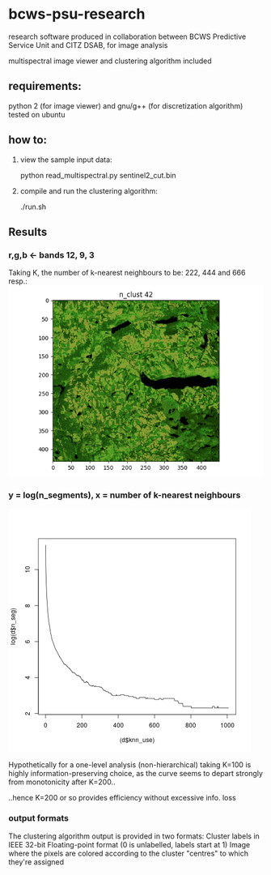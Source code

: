 # bcws-psu-research
research software produced in collaboration between BCWS Predictive Service Unit and CITZ DSAB, for image analysis

multispectral image viewer and clustering algorithm included

## requirements:
python 2 (for image viewer) and gnu/g++ (for discretization algorithm)
tested on ubuntu

## how to:
1) view the sample input data:

    python read_multispectral.py sentinel2_cut.bin

2) compile and run the clustering algorithm:

    ./run.sh

## Results
### r,g,b <- bands 12, 9, 3
Taking K, the number of k-nearest neighbours to be: 222, 444 and 666 resp.:
![alt text](output/b_12-9-3_k222-444-666.gif)

### y = log(n_segments), x = number of k-nearest neighbours 
![alt text](output/plot.png)

Hypothetically for a one-level analysis (non-hierarchical) taking K=100 is highly information-preserving choice, as the curve seems to depart strongly from monotonicity after K=200..

..hence K=200 or so provides efficiency without excessive info. loss
### output formats
The clustering algorithm output is provided in two formats:
    Cluster labels in IEEE 32-bit Floating-point format (0 is unlabelled, labels start at 1)
    Image where the pixels are colored according to the cluster "centres" to which they're assigned
